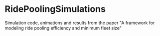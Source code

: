 # RidePoolingSimulations
Simulation code, animations and results from the paper "A framework for modeling ride pooling efficiency and minimum fleet size"
